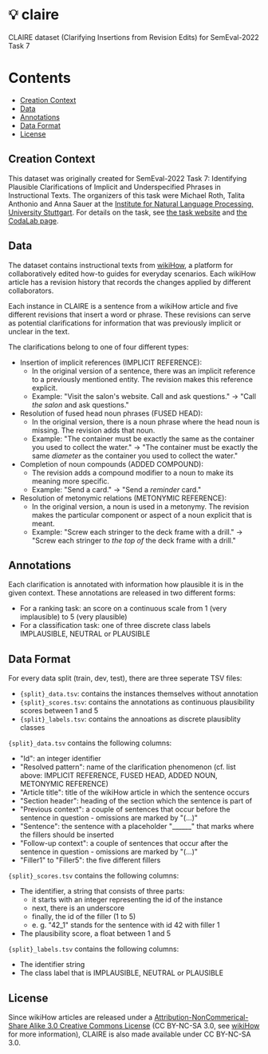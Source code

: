 # :bulb: claire
CLAIRE dataset (Clarifying Insertions from Revision Edits) for SemEval-2022 Task 7

# Contents
* [Creation Context](https://github.com/acidAnn/claire#creation-context)
* [Data](https://github.com/acidAnn/claire#data)
* [Annotations](https://github.com/acidAnn/claire#annotations)
* [Data Format](https://github.com/acidAnn/claire#data-format)
* [License](https://github.com/acidAnn/claire#license)
 
## Creation Context
This dataset was originally created for SemEval-2022 Task 7: Identifying Plausible Clarifications of Implicit and Underspecified Phrases in Instructional Texts.
The organizers of this task were Michael Roth, Talita Anthonio and Anna Sauer at the [Institute for Natural Language Processing, University Stuttgart](https://www.ims.uni-stuttgart.de/en/).
For details on the task, see [the task website](https://clarificationtask.github.io) and [the CodaLab page](https://competitions.codalab.org/competitions/35210).

## Data
The dataset contains instructional texts from [wikiHow](https://www.wikihow.com), a platform for collaboratively edited how-to guides for everyday scenarios.
Each wikiHow article has a revision history that records the changes applied by different collaborators.

Each instance in CLAIRE is a sentence from a wikiHow article and five different revisions that insert a word or phrase. These revisions can serve as potential clarifications for information that was previously implicit or unclear in the text. 

The clarifications belong to one of four different types:
* Insertion of implicit references (IMPLICIT REFERENCE):
	* In the original version of a sentence, there was an implicit reference to a previously mentioned entity. The revision makes this reference explicit.
	* Example: "Visit the salon's website. Call and ask questions." -> "Call *the salon* and ask questions."
* Resolution of fused head noun phrases (FUSED HEAD):
	* In the original version, there is a noun phrase where the head noun is missing. The revision adds that noun.
	* Example: "The container must be exactly the same as the container you used to collect the water." -> "The container must be exactly the same *diameter* as the container you used to collect the water."
* Completion of noun compounds (ADDED COMPOUND):
   	* The revision adds a compound modifier to a noun to make its meaning more specific.
	* Example: "Send a card." -> "Send a *reminder* card."
* Resolution of metonymic relations (METONYMIC REFERENCE):
	* In the original version, a noun is used in a metonymy. The revision makes the particular component or aspect of a noun explicit that is meant.
 	* Example: "Screw each stringer to the deck frame with a drill." -> "Screw each stringer to *the top of* the deck frame with a drill."

## Annotations
Each clarification is annotated with information how plausible it is in the given context.
These annotations are released in two different forms:
* For a ranking task: an score on a continuous scale from 1 (very implausible) to 5 (very plausible)
* For a classification task: one of three discrete class labels IMPLAUSIBLE, NEUTRAL or PLAUSIBLE

## Data Format
For every data split (train, dev, test), there are three seperate TSV files:
* `{split}_data.tsv`: contains the instances themselves without annotation
* `{split}_scores.tsv`: contains the annotations as continuous plausibility scores between 1 and 5
* `{split}_labels.tsv`: contains the annoations as discrete plausiblity classes

`{split}_data.tsv` contains the following columns:
* "Id": an integer identifier
* "Resolved pattern": name of the clarification phenomenon (cf. list above: IMPLICIT REFERENCE, FUSED HEAD, ADDED NOUN, METONYMIC REFERENCE)
* "Article title": title of the wikiHow article in which the sentence occurs
* "Section header": heading of the section which the sentence is part of
* "Previous context": a couple of sentences that occur before the sentence in question - omissions are marked by "(...)"
* "Sentence": the sentence with a placeholder "______" that marks where the fillers should be inserted
* "Follow-up context": a couple of sentences that occur after the sentence in question - omissions are marked by "(...)"
* "Filler1" to "Filler5": the five different fillers

`{split}_scores.tsv` contains the following columns:
* The identifier, a string that consists of three parts:
	* it starts with an integer representing the id of the instance
	* next, there is an underscore
	* finally, the id of the filler (1 to 5)
	* e. g. "42_1" stands for the sentence with id 42 with filler 1
* The plausibility score, a float between 1 and 5

        
`{split}_labels.tsv` contains the following columns:
* The identifier string
* The class label that is IMPLAUSIBLE, NEUTRAL or PLAUSIBLE
 
## License
Since wikiHow articles are released under a [Attribution-NonCommerical-Share Alike 3.0 Creative Commons License](https://creativecommons.org/licenses/by-nc-sa/3.0/) (CC BY-NC-SA 3.0, see [wikiHow](https://www.wikihow.com/wikiHow:Creative-Commons) for more information), CLAIRE is also made available under CC BY-NC-SA 3.0.
